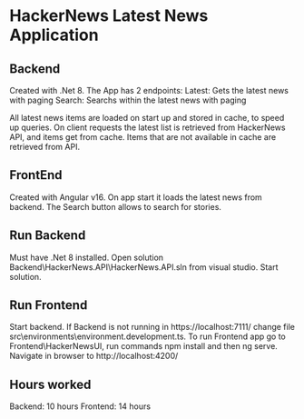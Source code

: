 # HackerNews Latest News Application 

## Backend

Created with .Net 8.
The App has 2 endpoints:
Latest: Gets the latest news with paging
Search: Searchs within the latest news with paging

All latest news items are loaded on start up and stored in cache, to speed up queries.
On client requests the latest list is retrieved from HackerNews API, and items get from cache.
Items that are not available in cache are retrieved from API.

## FrontEnd

Created with Angular v16.
On app start it loads the latest news from backend.
The Search button allows to search for stories. 

## Run Backend

Must have .Net 8 installed.
Open solution Backend\HackerNews.API\HackerNews.API.sln from visual studio.
Start solution. 

## Run Frontend

Start backend.
If Backend is not running in https://localhost:7111/ change file src\environments\environment.development.ts.
To run Frontend app go to Frontend\HackerNewsUI, run commands npm install and then ng serve.
Navigate in browser to http://localhost:4200/

## Hours worked

Backend: 10 hours
Frontend: 14 hours